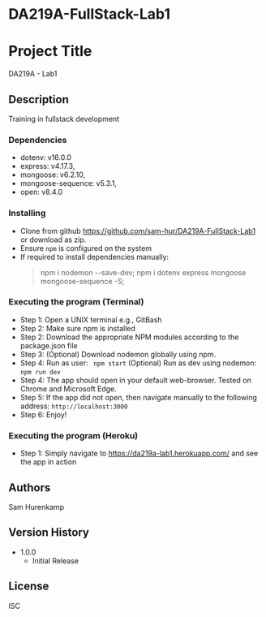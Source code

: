 # DA219A-FullStack-Lab1

# Project Title
DA219A - Lab1

## Description
Training in fullstack development

### Dependencies
* dotenv: v16.0.0
* express: v4.17.3,
* mongoose: v6.2.10,
* mongoose-sequence: v5.3.1,
* open: v8.4.0

### Installing
* Clone from github https://github.com/sam-hur/DA219A-FullStack-Lab1 or download as zip.
* Ensure `npm` is configured on the system
* If required to install dependencies manually:
	> npm i nodemon --save-dev;
	> npm i dotenv express mongoose mongoose-sequence -S;

### Executing the program (Terminal)
* Step 1: Open a UNIX terminal e.g., GitBash
* Step 2: Make sure npm is installed
* Step 2: Download the appropriate NPM modules according to the package.json file
* Step 3: (Optional) Download nodemon globally using npm.
* Step 4:
			Run as user: 
			``` 
				npm start
			``` 
			(Optional) Run as dev using nodemon:
			```
				npm run dev
			```
* Step 4: The app should open in your default web-browser. Tested on Chrome and Microsoft Edge.
* Step 5: If the app did not open, then navigate manually to the following address:
			```
				http://localhost:3000
			```
* Step 6: Enjoy!

### Executing the program (Heroku)
* Step 1: Simply navigate to https://da219a-lab1.herokuapp.com/ and see the app in action

## Authors
Sam Hurenkamp

## Version History
* 1.0.0
    * Initial Release

## License
ISC
